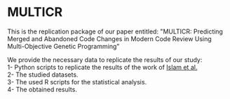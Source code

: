 # MULTICR
This is the replication package of our paper entitled: "MULTICR: Predicting Merged and Abandoned Code Changes in Modern Code Review Using Multi-Objective Genetic Programming"

We provide the necessary data to replicate the results of our study: <br />
1- Python scripts to replicate the results of the work of [Islam et al.](https://www.sciencedirect.com/science/article/pii/S0950584921002032) <br />
2- The studied datasets. <br />
3- The used R scripts for the statistical analysis. <br />
4- The obtained results. 
